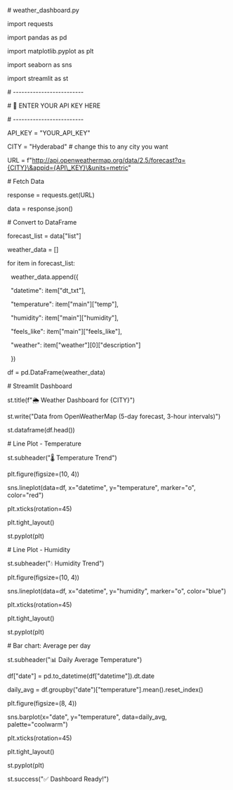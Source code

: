 \# weather\_dashboard.py



import requests

import pandas as pd

import matplotlib.pyplot as plt

import seaborn as sns

import streamlit as st



\# -------------------------

\# 🔑 ENTER YOUR API KEY HERE

\# -------------------------

API\_KEY = "YOUR\_API\_KEY"

CITY = "Hyderabad"  # change this to any city you want

URL = f"http://api.openweathermap.org/data/2.5/forecast?q={CITY}\&appid={API\_KEY}\&units=metric"



\# Fetch Data

response = requests.get(URL)

data = response.json()



\# Convert to DataFrame

forecast\_list = data\["list"]

weather\_data = \[]



for item in forecast\_list:

&nbsp;   weather\_data.append({

&nbsp;       "datetime": item\["dt\_txt"],

&nbsp;       "temperature": item\["main"]\["temp"],

&nbsp;       "humidity": item\["main"]\["humidity"],

&nbsp;       "feels\_like": item\["main"]\["feels\_like"],

&nbsp;       "weather": item\["weather"]\[0]\["description"]

&nbsp;   })



df = pd.DataFrame(weather\_data)



\# Streamlit Dashboard

st.title(f"🌦 Weather Dashboard for {CITY}")

st.write("Data from OpenWeatherMap (5-day forecast, 3-hour intervals)")



st.dataframe(df.head())



\# Line Plot - Temperature

st.subheader("🌡 Temperature Trend")

plt.figure(figsize=(10, 4))

sns.lineplot(data=df, x="datetime", y="temperature", marker="o", color="red")

plt.xticks(rotation=45)

plt.tight\_layout()

st.pyplot(plt)



\# Line Plot - Humidity

st.subheader("💧 Humidity Trend")

plt.figure(figsize=(10, 4))

sns.lineplot(data=df, x="datetime", y="humidity", marker="o", color="blue")

plt.xticks(rotation=45)

plt.tight\_layout()

st.pyplot(plt)



\# Bar chart: Average per day

st.subheader("📊 Daily Average Temperature")

df\["date"] = pd.to\_datetime(df\["datetime"]).dt.date

daily\_avg = df.groupby("date")\["temperature"].mean().reset\_index()



plt.figure(figsize=(8, 4))

sns.barplot(x="date", y="temperature", data=daily\_avg, palette="coolwarm")

plt.xticks(rotation=45)

plt.tight\_layout()

st.pyplot(plt)



st.success("✅ Dashboard Ready!")

